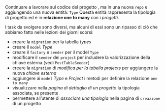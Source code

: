 Continuare a lavorare sul codice del progetto , ma in una nuova `repo` e aggiungendo una nuova entità: `Type`
Questa entità rappresenta la tipologia di progetto ed è in **relazione one to many** con i *progetti*.

I task da svolgere sono diversi, ma alcuni di essi sono un ripasso di ciò che abbiamo fatto nelle lezioni dei giorni scorsi:
- creare la `migration` per la tabella *types*
- creare il `model` *Type*
- creare il `factory` e `seeder` per il model `Type`
- modificare il `seeder` dei `project` per includere la valorizzazione della chiave esterna (vedi `PostTableSeeder`)
- creare la `migration` di *modifica per la tabella projects* per aggiungere la nuova *chiave esterna*
- aggiungere ai `model` *Type* e *Project* i metodi per definire la relazione `one to many`
- visualizzare nella *pagina di dettaglio di un progetto* la tipologia associata, se presente
- permettere all’utente di *associare una tipologia* nella pagina di `creazione` di un progetto
